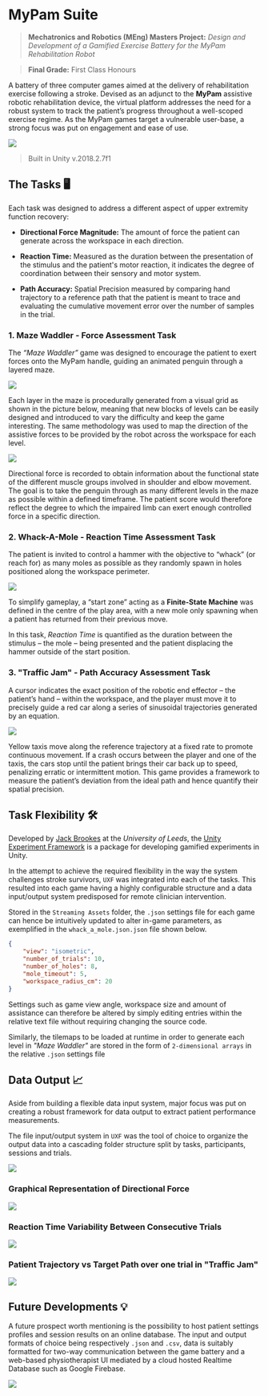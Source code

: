 # MyPam Suite

> **Mechatronics and Robotics (MEng) Masters Project:** *Design and Development of a Gamified Exercise Battery for the MyPam Rehabilitation Robot*

> **Final Grade:** First Class Honours

A battery of three computer games aimed at the delivery of rehabilitation exercise following a stroke. Devised as an adjunct to the **MyPam** assistive robotic rehabilitation device, the virtual platform addresses the need for a robust system to track the patient’s progress throughout a well-scoped exercise regime. As the MyPam games target a vulnerable user-base, a strong focus was put on engagement and ease of use.

![](Media/MyPamSuite.PNG)
> Built in Unity v.2018.2.7f1

## The Tasks 🖥️
Each task was designed to address a different aspect of upper extremity function recovery:

- **Directional Force Magnitude:** The amount of force the patient can generate across the workspace in each direction.

- **Reaction Time:** Measured as the duration between the presentation of the stimulus and the patient's motor reaction, it indicates the degree of coordination between their sensory and motor system.

- **Path Accuracy:** Spatial Precision measured by comparing hand trajectory to a reference path that the patient is meant to trace and evaluating the cumulative movement error over the number of samples in the trial.

### 1. Maze Waddler - Force Assessment Task
The *“Maze Waddler”* game was designed to encourage the patient to exert forces onto the MyPam handle, guiding an animated penguin through a layered maze.

![](Media/MazeWaddler.gif)

Each layer in the maze is procedurally generated from a visual grid as shown in the picture below, meaning that new blocks of levels can be easily designed and introduced to vary the difficulty and keep the game interesting. The same methodology was used to map the direction of the assistive forces to be provided by the robot across the workspace for each level.

![](Media/LogicGrid.png)

Directional force is recorded to obtain information about the functional state of the different muscle groups involved in shoulder and elbow movement. The goal is to take the penguin through as many different levels in the maze as possible within a defined timeframe. The patient score would therefore reflect the degree to which the impaired limb can exert enough controlled force in a specific direction. 

### 2. Whack-A-Mole -  Reaction Time Assessment Task

The patient is invited to control a hammer with the objective to “whack” (or reach for) as many moles as possible as they randomly spawn in holes positioned along the workspace perimeter. 

![](Media/WhackAMole.gif)

To simplify gameplay, a “start zone” acting as a **Finite-State Machine** was defined in the centre of the play area, with a new mole only spawning when a patient has returned from their previous move. 

In this task, *Reaction Time* is quantified as the duration between the stimulus – the mole – being presented and the patient displacing the hammer outside of the start position.

### 3. "Traffic Jam" - Path Accuracy Assessment Task

A cursor indicates the exact position of the robotic end effector – the patient’s hand – within the workspace, and the player must move it to precisely guide a red car along a series of sinusoidal trajectories generated by an equation. 

![](Media/TrafficJam.gif)

Yellow taxis move along the reference trajectory at a fixed rate to promote continuous movement. If a crash occurs between the player and one of the taxis, the cars stop until the patient brings their car back up to speed, penalizing erratic or intermittent motion. This game provides a framework to measure the patient’s deviation from the ideal path and
hence quantify their spatial precision.

##  Task Flexibility 🛠️

Developed by [Jack Brookes](https://github.com/jackbrookes) at the *University of Leeds*, the  [Unity Experiment Framework](https://github.com/immersivecognition/unity-experiment-framework)
is a package for developing gamified experiments in Unity.

In the attempt to achieve the required flexibility in the way the system challenges stroke survivors, `UXF` was integrated into each of the tasks. This resulted into each game having a highly configurable structure and a data input/output system predisposed for remote clinician intervention. 

Stored in the `Streaming Assets` folder, the `.json` settings file for each game can hence be intuitively updated to alter in-game parameters, as exemplified in the `whack_a_mole.json.json` file shown below.

```json
{
    "view": "isometric",
    "number_of_trials": 10,
    "number_of_holes": 8,
    "mole_timeout": 5,
    "workspace_radius_cm": 20
}
```

Settings such as game view angle, workspace size and amount of assistance can therefore be altered by simply editing entries within the relative text file without requiring changing the source code. 

Similarly, the tilemaps to be loaded at runtime in order to generate each level in *"Maze Waddler"* are stored in the form of `2-dimensional arrays` in the relative `.json` settings file

## Data Output 📈
Aside from building a flexible data input system, major focus was put on creating a robust framework for data output to extract patient performance measurements.

The file input/output system in `UXF` was the tool of choice to organize the output data into a cascading folder structure split by tasks, participants, sessions and trials.

![](Media/OutputFolderStructure.jpg)

### Graphical Representation of Directional Force
![](Media/DirectionalForce.png)
### Reaction Time Variability Between Consecutive Trials

![](Media/ReactionTime1.png)
### Patient Trajectory vs Target Path over one trial in "Traffic Jam"
![](Media/PathAccuracy.png)
## Future Developments 💡
A future prospect worth mentioning is the possibility to host patient settings profiles and session results on an online database. The input and output formats of choice being respectively `.json` and `.csv`, data is suitably formatted for two-way communication between the game battery and a web-based physiotherapist UI mediated by a cloud hosted Realtime Database such as Google Firebase.

![](Media/FirebaseInterface.jpg)
